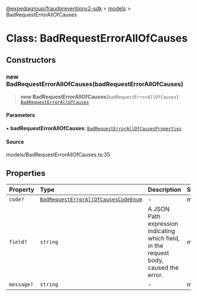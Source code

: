 [@expediagroup/fraudpreventionv2-sdk](../../index.md) > [models](../index.md) > BadRequestErrorAllOfCauses

# Class: BadRequestErrorAllOfCauses

## Constructors

### new BadRequestErrorAllOfCauses(badRequestErrorAllOfCauses)

> **new BadRequestErrorAllOfCauses**(`badRequestErrorAllOfCauses`): [`BadRequestErrorAllOfCauses`](BadRequestErrorAllOfCauses.md)

#### Parameters

▪ **badRequestErrorAllOfCauses**: [`BadRequestErrorAllOfCausesProperties`](../interfaces/BadRequestErrorAllOfCausesProperties.md)

#### Source

models/BadRequestErrorAllOfCauses.ts:35

## Properties

| Property | Type | Description | Source |
| :------ | :------ | :------ | :------ |
| `code?` | [`BadRequestErrorAllOfCausesCodeEnum`](../type-aliases/BadRequestErrorAllOfCausesCodeEnum.md) | - | models/BadRequestErrorAllOfCauses.ts:26 |
| `field?` | `string` | A JSON Path expression indicating which field, in the request body, caused the error. | models/BadRequestErrorAllOfCauses.ts:31 |
| `message?` | `string` | - | models/BadRequestErrorAllOfCauses.ts:33 |
